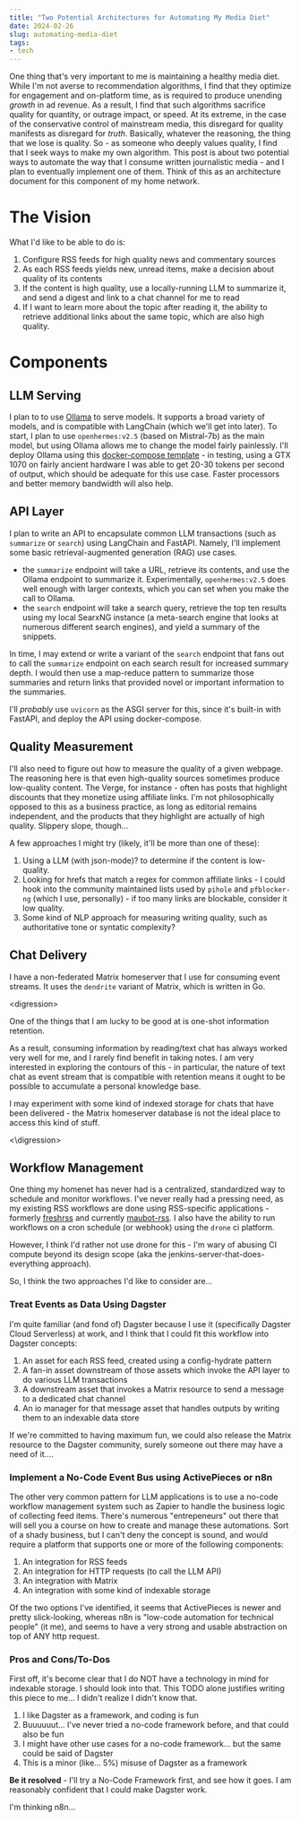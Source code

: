 ```yaml
---
title: "Two Potential Architectures for Automating My Media Diet"
date: 2024-02-26
slug: automating-media-diet
tags:
- tech
---
```


One thing that's very important to me is maintaining a healthy media diet. While I'm not averse to recommendation algorithms, I find that they optimize for engagement and on-platform time, as is required to produce unending *growth* in ad revenue. As a result, I find that such algorithms sacrifice quality for quantity, or outrage impact, or speed. At its extreme, in the case of the conservative control of mainstream media, this disregard for quality manifests as disregard for *truth*. Basically, whatever the reasoning, the thing that we lose is quality. So - as someone who deeply values quality, I find that I seek ways to make my own algorithm. This post is about two potential ways to automate the way that I consume written journalistic media - and I plan to eventually implement one of them. Think of this as an architecture document for this component of my home network.

# The Vision
What I'd like to be able to do is:

1. Configure RSS feeds for high quality news and commentary sources
2. As each RSS feeds yields new, unread items, make a decision about quality of its contents
3. If the content is high quality, use a locally-running LLM to summarize it, and send a digest and link to a chat channel for me to read
4. If I want to learn more about the topic after reading it, the ability to retrieve additional links about the same topic, which are also high quality.

# Components
## LLM Serving
I plan to to use [Ollama](https://ollama.com/) to serve models. It supports a broad variety of models, and is compatible with LangChain (which we'll get into later). To start, I plan to use `openhermes:v2.5` (based on Mistral-7b) as the main model, but using Ollama allows me to change the model fairly painlessly. I'll deploy Ollama using this [docker-compose template](https://github.com/valiantlynx/ollama-docker/blob/main/docker-compose-ollama-gpu.yaml) - in testing, using a GTX 1070 on fairly ancient hardware I was able to get 20-30 tokens per second of output, which should be adequate for this use case. Faster processors and better memory bandwidth will also help.

## API Layer
I plan to write an API to encapsulate common LLM transactions (such as `summarize` or `search`) using LangChain and FastAPI. Namely, I'll implement some basic retrieval-augmented generation (RAG) use cases.

- the `summarize` endpoint will take a URL, retrieve its contents, and use the Ollama endpoint to summarize it. Experimentally, `openhermes:v2.5` does well enough with larger contexts, which you can set when you make the call to Ollama.
- the `search` endpoint will take a search query, retrieve the top ten results using my local SearxNG instance (a meta-search engine that looks at numerous different search engines), and yield a summary of the snippets.

In time, I may extend or write a variant of the `search` endpoint that fans out to call the `summarize` endpoint on each search result for increased summary depth. I would then use a map-reduce pattern to summarize those summaries and return links that provided novel or important information to the summaries.

I'll *probably* use `uvicorn` as the ASGI server for this, since it's built-in with FastAPI, and deploy the API using docker-compose.

## Quality Measurement
I'll also need to figure out how to measure the quality of a given webpage. The reasoning here is that even high-quality sources sometimes produce low-quality content. The Verge, for instance - often has posts that highlight discounts that they monetize using affiliate links. I'm not philosophically opposed to this as a business practice, as long as editorial remains independent, and the products that they highlight are actually of high quality. Slippery slope, though...

A few approaches I might try (likely, it'll be more than one of these):
1. Using a LLM (with json-mode)? to determine if the content is low-quality.
2. Looking for hrefs that match a regex for common affiliate links - I could hook into the community maintained lists used by `pihole` and `pfblocker-ng` (which I use, personally) - if too many links are blockable, consider it low quality.
3. Some kind of NLP approach for measuring writing quality, such as authoritative tone or syntatic complexity?

## Chat Delivery
I have a non-federated Matrix homeserver that I use for consuming event streams. It uses the `dendrite` variant of Matrix, which is written in Go.

\<digression\>

One of the things that I am lucky to be good at is one-shot information retention. 

As a result, consuming information by reading/text chat has always worked very well for me, and I rarely find benefit in taking notes. I am very interested in exploring the contours of this - in particular, the nature of text chat as event stream that is compatible with retention means it ought to be possible to accumulate a personal knowledge base. 

I may experiment with some kind of indexed storage for chats that have been delivered - the Matrix homeserver database is not the ideal place to access this kind of stuff.

\<\\digression>

## Workflow Management
One thing my homenet has never had is a centralized, standardized way to schedule and monitor workflows. I've never really had a pressing need, as my existing RSS workflows are done using RSS-specific applications - formerly [freshrss](https://github.com/FreshRSS/FreshRSS) and currently [maubot-rss](https://github.com/maubot/rss). I also have the ability to run workflows on a cron schedule (or webhook) using the `drone` ci platform.

However, I think I'd rather not use drone for this - I'm wary of abusing CI compute beyond its design scope (aka the jenkins-server-that-does-everything approach).

So, I think the two approaches I'd like to consider are...

### Treat Events as Data Using Dagster
I'm quite familiar (and fond of) Dagster because I use it (specifically Dagster Cloud Serverless) at work, and I think that I could fit this workflow into Dagster concepts:

1. An asset for each RSS feed, created using a config-hydrate pattern
2. A fan-in asset downstream of those assets which invoke the API layer to do various LLM transactions
3. A downstream asset that invokes a Matrix resource to send a message to a dedicated chat channel
4. An io manager for that message asset that handles outputs by writing them to an indexable data store

If we're committed to having maximum fun, we could also release the Matrix resource to the Dagster community, surely someone out there may have a need of it....

### Implement a No-Code Event Bus using ActivePieces or n8n
The other very common pattern for LLM applications is to use a no-code workflow management system such as Zapier to handle the business logic of collecting feed items. There's numerous "entrepeneurs" out there that will sell you a course on how to create and manage these automations. Sort of a shady business, but I can't deny the concept is sound, and would require a platform that supports one or more of the following components:

1. An integration for RSS feeds
2. An integration for HTTP requests (to call the LLM API)
3. An integration with Matrix
4. An integration with some kind of indexable storage

Of the two options I've identified, it seems that ActivePieces is newer and pretty slick-looking, whereas n8n is "low-code automation for technical people" (it me), and seems to have a very strong and usable abstraction on top of ANY http request.

### Pros and Cons/To-Dos
First off, it's become clear that I do NOT have a technology in mind for indexable storage. I should look into that. This TODO alone justifies writing this piece to me... I didn't realize I didn't know that.

1. I like Dagster as a framework, and coding is fun
2. Buuuuuut... I've never tried a no-code framework before, and that could also be fun
3. I might have other use cases for a no-code framework... but the same could be said of Dagster
4. This is a minor (like... 5%) misuse of Dagster as a framework

**Be it resolved** - I'll try a No-Code Framework first, and see how it goes. I am reasonably confident that I could make Dagster work. 

I'm thinking n8n...